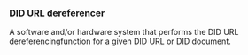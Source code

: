 ### DID URL dereferencer

A software and/or hardware system that performs the DID URL dereferencingfunction for a given DID URL or DID document.
